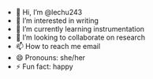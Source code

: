 - 👋 Hi, I’m @lechu243
- 👀 I’m interested in writing
- 🌱 I’m currently learning instrumentation
- 💞️ I’m looking to collaborate on research
- 📫 How to reach me email
- 😄 Pronouns: she/her
- ⚡ Fun fact: happy

<!---
lechu243/lechu243 is a ✨ special ✨ repository because its `README.md` (this file) appears on your GitHub profile.
You can click the Preview link to take a look at your changes.
--->
